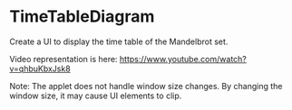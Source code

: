# TimeTableDiagram

Create a UI to display the time table of the Mandelbrot set.

Video representation is here: https://www.youtube.com/watch?v=qhbuKbxJsk8

Note: The applet does not handle window size changes. By changing the window size, it may cause UI elements to clip.
